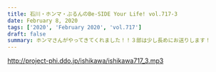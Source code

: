 ```yaml
---
title: 石川・ホンマ・ぶるんのBe-SIDE Your Life! vol.717-3
date: February 8, 2020
tags: ['2020', 'February 2020', 'vol.717']
draft: false
summary: ホンマさんがやってきてくれました！！３部は少し長めにお送りします！
---
```


http://project-phi.ddo.jp/ishikawa/ishikawa717_3.mp3